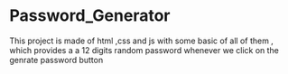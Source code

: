 # Password_Generator
This project is made of html ,css and js with some basic of all of them , which provides a a 12 digits random password whenever we click on the genrate password button
